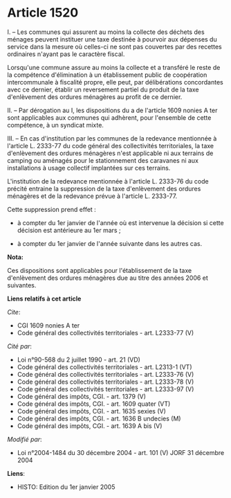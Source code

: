 # Article 1520

I. – Les communes qui assurent au moins la collecte des déchets des ménages peuvent instituer une taxe destinée à pourvoir
aux dépenses du service dans la mesure où celles-ci ne sont pas couvertes par des recettes ordinaires n'ayant pas le
caractère fiscal.

Lorsqu'une commune assure au moins la collecte et a transféré le reste de la compétence d'élimination à un établissement
public de coopération intercommunale à fiscalité propre, elle peut, par délibérations concordantes avec ce dernier, établir
un reversement partiel du produit de la taxe d'enlèvement des ordures ménagères au profit de ce dernier.

II. – Par dérogation au I, les dispositions du a de l'article 1609 nonies A ter sont applicables aux communes qui adhèrent,
pour l'ensemble de cette compétence, à un syndicat mixte.

III. – En cas d'institution par les communes de la redevance mentionnée à l'article L. 2333-77 du code général des
collectivités territoriales, la taxe d'enlèvement des ordures ménagères n'est applicable ni aux terrains de camping ou
aménagés pour le stationnement des caravanes ni aux installations à usage collectif implantées sur ces terrains.

L'institution de la redevance mentionnée à l'article L. 2333-76 du code précité entraine la suppression de la taxe
d'enlèvement des ordures ménagères et de la redevance prévue à l'article L. 2333-77.

Cette suppression prend effet :

- à compter du 1er janvier de l'année où est intervenue la décision si cette décision est antérieure au 1er mars ;

- à compter du 1er janvier de l'année suivante dans les autres cas.

**Nota:**

Ces dispositions sont applicables pour l'établissement de la taxe d'enlèvement des ordures ménagères due au titre des années
2006 et suivantes.

**Liens relatifs à cet article**

_Cite_:

  - CGI 1609 nonies A ter
  - Code général des collectivités territoriales - art. L2333-77 (V)

_Cité par_:

  - Loi n°90-568 du 2 juillet 1990 - art. 21 (VD)
  - Code général des collectivités territoriales - art. L2313-1 (VT)
  - Code général des collectivités territoriales - art. L2333-76 (V)
  - Code général des collectivités territoriales - art. L2333-78 (V)
  - Code général des collectivités territoriales - art. L2333-97 (V)
  - Code général des impôts, CGI. - art. 1379 (V)
  - Code général des impôts, CGI. - art. 1609 quater (VT)
  - Code général des impôts, CGI. - art. 1635 sexies (V)
  - Code général des impôts, CGI. - art. 1636 B undecies (M)
  - Code général des impôts, CGI. - art. 1639 A bis (V)

_Modifié par_:

  - Loi n°2004-1484 du 30 décembre 2004 - art. 101 (V) JORF 31 décembre 2004

**Liens**:

  - HISTO: Edition du 1er janvier 2005
